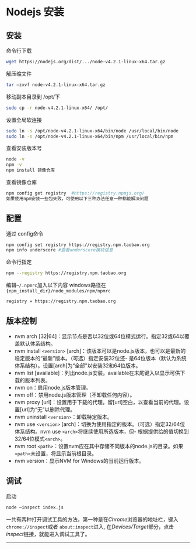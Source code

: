 # Nodejs 安装

## 安装
命令行下载
```sh
wget https://nodejs.org/dist/.../node-v4.2.1-linux-x64.tar.gz
```
解压缩文件


```sh
tar –zxvf node-v4.2.1-linux-x64.tar.gz
```

移动副本目录到 /opt/下
```sh
sudo cp -r node-v4.2.1-linux-x64/ /opt/
```
设置全局软连接
```sh
sudo ln -s /opt/node-v4.2.1-linux-x64/bin/node /usr/local/bin/node
sudo ln -s /opt/node-v4.2.1-linux-x64/bin/npm /usr/local/bin/npm
```

查看安装版本号
```sh
node -v
npm -v
npm install 镜像仓库
```
查看镜像仓库

```sh
npm config get registry  #https://registry.npmjs.org/
如果使用npm安装一些包失败，可使用以下三种办法任意一种都能解决问题
```

## 配置
通过 config命令

```sh
npm config set registry https://registry.npm.taobao.org
npm info underscore #查看underscore模块信息
```

命令行指定

```sh
npm --registry https://registry.npm.taobao.org 
```


编辑`~/.npmrc`加入以下内容
windows路径在 `{npm_install_dir}/node_modules/npm/npmrc`
```sh
registry = https://registry.npm.taobao.org
```

## 版本控制

- nvm arch [32|64]：显示节点是否以32位或64位模式运行。指定32或64以覆盖默认体系结构。
- nvm install `<version>` [arch]：该版本可以是node.js版本，也可以是最新的稳定版本的“最新”版本。（可选）指定安装32位还- 是64位版本（默认为系统体系结构）。设置[arch]为“全部”以安装32和64位版本。
- nvm list [available]：列出node.js安装。available在末尾键入以显示可供下载的版本列表。
- nvm on：启用node.js版本管理。
- nvm off：禁用node.js版本管理（不卸载任何内容）。
- nvm proxy [url]：设置用于下载的代理。留[url]空白，以查看当前的代理。设置[url]为“无”以删除代理。
- nvm uninstall `<version>`：卸载特定版本。
- nvm use `<version>` [arch]：切换为使用指定的版本。（可选）指定32/64位体系结构。nvm use `<arch>`将继续使用所选版本，但- 根据提供给的值切换到32/64位模式`<arch>`。
- nvm root `<path>`：设置nvm应在其中存储不同版本的node.js的目录。如果`<path>`未设置，将显示当前根目录。
- nvm version：显示NVM for Windows的当前运行版本。

## 调试

启动
```sh
node –inspect index.js
```
一共有两种打开调试工具的方法，第一种是在*Chrome*浏览器的地址栏，键入`chrome://inspect`或者 `about:inspect`进入, 在*Devices/Target*部分，点击*inspect*链接，就能进入调试工具了。
<hr/>
